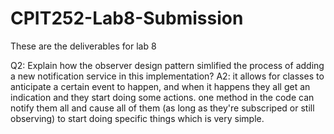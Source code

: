 # CPIT252-Lab8-Submission
These are the deliverables for lab 8

Q2: Explain how the observer design pattern simlified the process of adding a new notification service in this implementation?
A2: it allows for classes to anticipate a certain event to happen, and when it happens they all get an indication and they start doing some actions. one method in the code can notify them all and cause all of them (as long as they're subscriped or still observing) to start doing specific things which is very simple.

